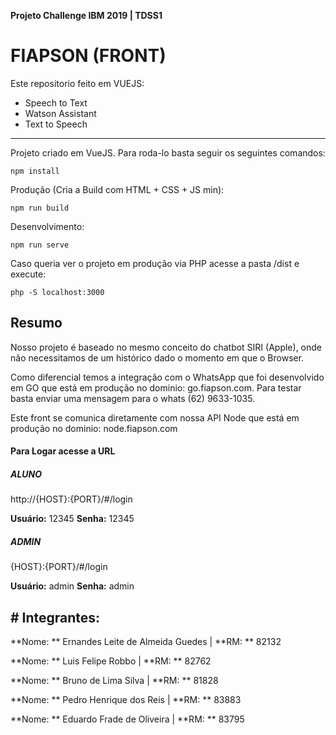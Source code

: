 **Projeto Challenge IBM 2019 | TDSS1**
# FIAPSON (FRONT)
Este repositorio feito em VUEJS:
- Speech to Text
- Watson Assistant
- Text to Speech
------------
Projeto criado em VueJS. Para roda-lo basta seguir os seguintes comandos:


    npm install

Produção (Cria a Build com HTML + CSS + JS min):

	npm run build
	

Desenvolvimento:

    npm run serve
	

Caso queria ver o projeto em produção via PHP acesse a pasta /dist e execute:

    php -S localhost:3000
	

## **Resumo**
Nosso projeto é baseado no mesmo conceito do chatbot SIRI (Apple), onde não necessitamos de um histórico dado o momento em que o Browser.

Como diferencial temos a integração com o WhatsApp que foi desenvolvido em GO que está em produção no dominio: go.fiapson.com. Para testar basta enviar uma mensagem para o whats (62) 9633-1035.

Este front se comunica diretamente com nossa API Node que está em produção no dominio: node.fiapson.com

#### Para Logar acesse a URL

##### ALUNO
http://{HOST}:{PORT}/#/login

**Usuário:** 12345
**Senha:** 12345

##### ADMIN
{HOST}:{PORT}/#/login

**Usuário:** admin
**Senha:** admin

## # Integrantes:
**Nome: ** Ernandes Leite de Almeida Guedes | **RM: ** 82132

**Nome: ** Luis Felipe Robbo | **RM: ** 82762

**Nome: ** Bruno de Lima Silva | **RM: ** 81828

**Nome: ** Pedro Henrique dos Reis | **RM: ** 83883

**Nome: ** Eduardo Frade de Oliveira | **RM: ** 83795